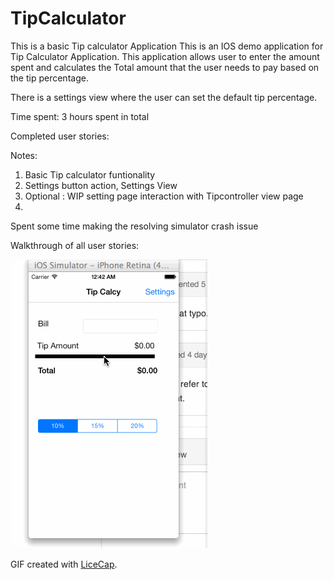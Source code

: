 TipCalculator
=============

This is a basic Tip calculator Application
This is an IOS demo application for Tip Calculator Application. This application allows user to enter the amount spent and calculates the Total amount that the user needs to pay based on the tip percentage.

There is a settings view where the user can set the default tip percentage.

Time spent: 3 hours spent in total

Completed user stories:

Notes:
1. Basic Tip calculator funtionality
2. Settings button action, Settings View
3. Optional : WIP setting page interaction with Tipcontroller view page
4. 
Spent some time making the resolving simulator crash issue

Walkthrough of all user stories:

![Video Walkthrough](TipCalculator.gif)

GIF created with [LiceCap](http://www.cockos.com/licecap/).
